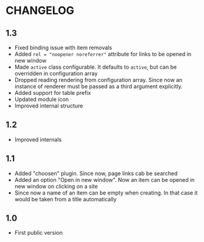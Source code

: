CHANGELOG
=========

1.3
---

 * Fixed binding issue with item removals
 * Added `rel = "noopener noreferrer"` attribute for links to be opened in new window
 * Made `active` class configurable. It defaults to `active`, but can be overridden in configuration array
 * Dropped reading rendering from configuration array. Since now an instance of renderer must be passed as a third argument explicitly.
 * Added support for table prefix
 * Updated module icon
 * Improved internal structure

1.2
---

 * Improved internals

1.1
---

 * Added "choosen" plugin. Since now, page links cab be searched
 * Added an option "Open in new window". Now an item can be opened in new window on clicking on a site
 * Since now a name of an item can be empty when creating. In that case it would be taken from a title automatically

1.0
---

 * First public version